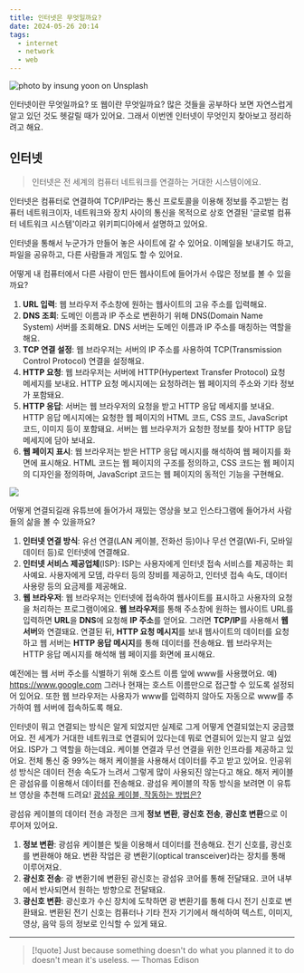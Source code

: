 ```yaml
---
title: 인터넷은 무엇일까요?
date: 2024-05-26 20:14
tags:
  - internet
  - network
  - web
---
```


![photo by insung yoon on Unsplash](https://images.unsplash.com/photo-1715440184646-0da47d6d88f4?crop=entropy&cs=srgb&fm=jpg&ixid=M3wzNjM5Nzd8MHwxfHJhbmRvbXx8fHx8fHx8fDE3MTY3MjIwNDN8&ixlib=rb-4.0.3&q=85&w=768&h=432)

인터넷이란 무엇일까요? 또 웹이란 무엇일까요?
많은 것들을 공부하다 보면 자연스럽게 알고 있던 것도 헷갈릴 때가 있어요. 그래서 이번엔 인터넷이 무엇인지 찾아보고 정리하려고 해요.
## 인터넷
> 인터넷은 전 세계의 컴퓨터 네트워크를 연결하는 거대한 시스템이에요.

인터넷은 컴퓨터로 연결하여 TCP/IP라는 통신 프로토콜을 이용해 정보를 주고받는 컴퓨터 네트워크이자, 네트워크와 장치 사이의 통신을 목적으로 상호 연결된 '글로벌 컴퓨터 네트워크 시스템'이라고 위키피디아에서 설명하고 있어요.

인터넷을 통해서 누군가가 만들어 놓은 사이트에 갈 수 있어요. 이메일을 보내기도 하고, 파일을 공유하고, 다른 사람들과 게임도 할 수 있어요.

어떻게 내 컴퓨터에서 다른 사람이 만든 웹사이트에 들어가서 수많은 정보를 볼 수 있을까요?
1. **URL 입력**: 웹 브라우저 주소창에 원하는 웹사이트의 고유 주소를 입력해요.
2. **DNS 조회**: 도메인 이름과 IP 주소로 변환하기 위해 DNS(Domain Name System) 서버를 조회해요. DNS 서버는 도메인 이름과 IP 주소를 매칭하는 역할을 해요.
3. **TCP 연결 설정**: 웹 브라우저는 서버의 IP 주소를 사용하여 TCP(Transmission Control Protocol) 연결을 설정해요.
4. **HTTP 요청**: 웹 브라우저는 서버에 HTTP(Hypertext Transfer Protocol) 요청 메세지를 보내요. HTTP 요청 메시지에는 요청하려는 웹 페이지의 주소와 기타 정보가 포함돼요.
5. **HTTP 응답**: 서버는 웹 브라우저의 요청을 받고 HTTP 응답 메세지를 보내요. HTTP 응답 메시지에는 요청한 웹 페이지의 HTML 코드, CSS 코드, JavaScript 코드, 이미지 등이 포함돼요.
   서버는 웹 브라우저가 요청한 정보를 찾아 HTTP 응답 메세지에 담아 보내요.
6. **웹 페이지 표시**: 웹 브라우저는 받은 HTTP 응답 메시지를 해석하여 웹 페이지를 화면에 표시해요. HTML 코드는 웹 페이지의 구조를 정의하고, CSS 코드는 웹 페이지의 디자인을 정의하며, JavaScript 코드는 웹 페이지의 동적인 기능을 구현해요.

![](assets/nasa-earth.jpg)

어떻게 연결되길래 유튜브에 들어가서 재밌는 영상을 보고 인스타그램에 들어가서 사람들의 삶을 볼 수 있을까요?
1. **인터넷 연결 방식**: 유선 연결(LAN 케이블, 전화선 등)이나 무선 연결(Wi-Fi, 모바일 데이터 등)로 인터넷에 연결해요.
2. **인터넷 서비스 제공업체**(ISP): ISP는 사용자에게 인터넷 접속 서비스를 제공하는 회사예요. 사용자에게 모뎀, 라우터 등의 장비를 제공하고, 인터넷 접속 속도, 데이터 사용량 등의 요금제를 제공해요.
3. **웹 브라우저**: 웹 브라우저는 인터넷에 접속하여 웹사이트를 표시하고 사용자의 요청을 처리하는 프로그램이에요.
**웹 브라우저**를 통해 주소창에 원하는 웹사이트 URL를 입력하면 **URL**을 **DNS**에 요청해 **IP 주소**를 얻어요. 그러면 **TCP/IP**를 사용해서 **웹 서버**와 연결돼요. 연결된 뒤, **HTTP 요청 메시지**를 보내 웹사이트의 데이터를 요청하고 웹 서버는 **HTTP 응답 메시지**를 통해 데이터를 전송해요. 웹 브라우저는 HTTP 응답 메시지를 해석해 웹 페이지를 화면에 표시해요.

예전에는 웹 서버 주소를 식별하기 위해 호스트 이름 앞에 www를 사용했어요. 예) https://www.google.com 그러나 현재는 호스트 이름만으로 접근할 수 있도록 설정되어 있어요. 또한 웹 브라우저는 사용자가 www를 입력하지 않아도 자동으로 www를 추가하여 웹 서버에 접속하도록 해요.

인터넷이 뭐고 연결되는 방식은 알게 되었지만 실제로 그게 어떻게 연결되었는지 궁금했어요. 전 세계가 거대한 네트워크로 연결되어 있다는데 뭐로 연결되어 있는지 알고 싶었어요.
ISP가 그 역할을 하는데요. 케이블 연결과 무선 연결을 위한 인프라를 제공하고 있어요. 전체 통신 중 99%는 해저 케이블을 사용해서 데이터를 주고 받고 있어요. 인공위성 방식은 데이터 전송 속도가 느려서 그렇게 많이 사용되진 않는다고 해요. 해저 케이블은 광섬유를 이용해서 데이터를 전송해요.
광섬유 케이블의 작동 방식을 보려면 이 유튜브 영상을 추천해 드려요! [광섬유 케이블, 작동하는 방법은?](https://youtu.be/flKX2cI48fw?si=E4Ew-7arTXPjGIZk)

광섬유 케이블의 데이터 전송 과정은 크게 **정보 변환**, **광신호 전송**, **광신호 변환**으로 이루어져 있어요.
1. **정보 변환**: 광섬유 케이블은 빛을 이용해서 데이터를 전송해요. 전기 신호를, 광신호를 변환해야 해요. 변환 작업은 광 변환기(optical transceiver)라는 장치를 통해 이루어져요.
2. **광신호 전송**: 광 변환기에 변환된 광신호는 광섬유 코어를 통해 전달돼요. 코어 내부에서 반사되면서 원하는 방향으로 전달돼요.
3. **광신호 변환**: 광신호가 수신 장치에 도착하면 광 변환기를 통해 다시 전기 신호로 변환돼요. 변환된 전기 신호는 컴퓨터나 기타 전자 기기에서 해석하여 텍스트, 이미지, 영상, 음악 등의 정보로 인식할 수 있게 돼요.

---

> [!quote] Just because something doesn't do what you planned it to do doesn't mean it's useless.
> — Thomas Edison